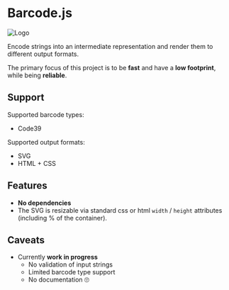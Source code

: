 # Barcode.js
![Logo](assets/logo.svg)

Encode strings into an intermediate representation and render them to different output formats.

The primary focus of this project is to be **fast** and have a **low footprint**, while being **reliable**.

## Support
Supported barcode types:
* Code39

Supported output formats:
* SVG
* HTML + CSS

## Features
* **No dependencies**
* The SVG is resizable via standard css or html `width` / `height` attributes (including % of the container).

## Caveats
* Currently **work in progress**
  * No validation of input strings
  * Limited barcode type support
  * No documentation 🙄
